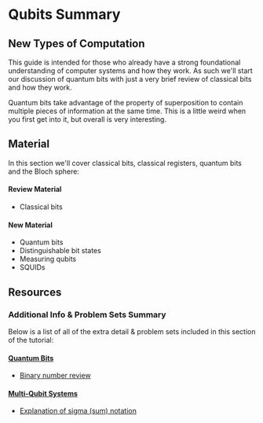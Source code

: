 # Qubits Summary

## New Types of Computation

This guide is intended for those who already have a strong foundational understanding of computer systems and how they work. As such we'll start our discussion of quantum bits with just a very brief review of classical bits and how they work.

Quantum bits take advantage of the property of superposition to contain multiple pieces of information at the same time. This is a little weird when you first get into it, but overall is very interesting.

## Material

In this section we'll cover classical bits, classical registers, quantum bits and the Bloch sphere:

#### Review Material

* Classical bits

#### New Material

* Quantum bits
* Distinguishable bit states
* Measuring qubits
* SQUIDs

## Resources

### Additional Info & Problem Sets Summary

Below is a list of all of the extra detail & problem sets included in this section of the tutorial:

#### [Quantum Bits](../quantum-bits.md)

*  [Binary number review](https://www.khanacademy.org/math/algebra-home/alg-intro-to-algebra/algebra-alternate-number-bases/v/number-systems-introduction)

#### [Multi-Qubit Systems](../multi-qubit-systems.md)

*  [Explanation of sigma \(sum\) notation](https://www.khanacademy.org/math/ap-calculus-ab/ab-integration-new/ab-6-3/v/sigma-notation-sum)


